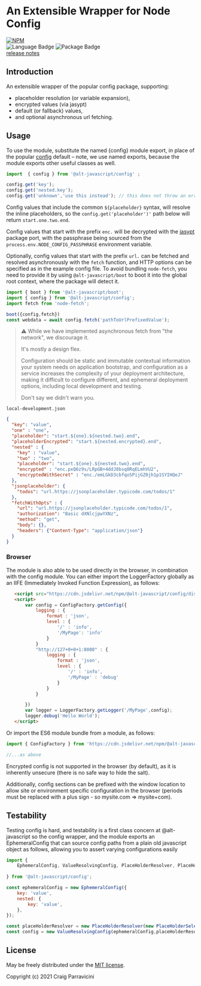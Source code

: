An Extensible Wrapper for Node Config
=====================================

[![NPM](https://nodei.co/npm/@alt-javascript/config.svg?downloads=true&downloadRank=true)](https://nodei.co/npm/@alt-javascript/config/)
<br/>
![Language Badge](https://img.shields.io/github/languages/top/@alt-javascript/config)
![Package Badge](https://img.shields.io/npm/v/@alt-javascript/config) <br/>
[release notes](https://github.com/@alt-javascript/config/blob/main/History.md)

<a name="intro">Introduction</a>
--------------------------------
An extensible wrapper of the popular config package, supporting:
- placeholder resolution (or variable expansion),
- encrypted values (via jasypt) 
- default (or fallback) values, 
- and optional asynchronous url fetching.

<a name="usage">Usage</a>
-------------------------

To use the module, substitute the named {config} module export, in place of the popular 
[config](https://www.npmjs.com/package/config) default &ndash; note, we use named exports, because the module
exports other useful classes as well.

```javascript
import  { config } from '@alt-javascript/config' ;

config.get('key');
config.get('nested.key');
config.get('unknown','use this instead'); // this does not throw an error
```

Config values that include the common `${placeholder}` syntax, will resolve the inline 
placeholders, so the `config.get('placeholder')'` path below will return `start.one.two.end`.

Config values that start with the prefix `enc.` will be decrypted with the 
[jasypt](https://www.npmjs.com/package/jasypt) package port, with the passphrase being
sourced from the `process.env.NODE_CONFIG_PASSPHRASE` environment variable.

Optionally, config values that start with the prefix `url.` can be fetched and resolved asynchronously with the `fetch` 
function, and HTTP options can be specified as in the example config file.  To avoid bundling `node-fetch`, you need to
provide it by using `@alt-javascript/boot` to boot it into the global root context, where the package will detect it.

```javascript
import { boot } from '@alt-javascript/boot';
import { config } from '@alt-javascript/config';
import fetch from 'node-fetch';

boot({config,fetch})
const webdata = await config.fetch('pathToUrlPrefixedValue'); 
```
> :warning: While we have implemented asynchronous fetch from "the network", we discourage it.  
> 
> It's mostly a design flex.
> 
> Configuration should be static and immutable contextual information your system needs on application bootstrap, and 
> configuration as a service increases the complexity of your deployment architecture, making it difficult to configure
> different, and ephemeral deployment options, including local development and testing.
> 
> Don't say we didn't warn you.


`local-development.json`
```json
{
  "key": "value",
  "one" : "one",
  "placeholder": "start.${one}.${nested.two}.end",
  "placeholderEncrypted": "start.${nested.encrypted}.end",
  "nested" : {
    "key" : "value",
    "two" : "two",
    "placeholder": "start.${one}.${nested.two}.end",
    "encrypted" : "enc.pxQ6z9s/LRpGB+4ddJ8bsq8RqELmhVU2",
    "encryptedWithSecret" : "enc./emLGkD3cbfqoSPijGZ0jh1p1SYIHQeJ"
  },
  "jsonplaceholder": {
    "todos": "url.https://jsonplaceholder.typicode.com/todos/1"
  },
  "fetchWithOpts" : {
    "url": "url.https://jsonplaceholder.typicode.com/todos/1",
    "authorization": "Basic dXNlcjpwYXNz",
    "method": "get",
    "body": {},
    "headers": {"Content-Type": "application/json"}
  }
}
```
### Browser

The module is also able to be used directly in the browser, in combination with the config module.
You can either import the LoggerFactory globally as an IIFE (Immediately Invoked Function Expression),
as follows:

```html
   <script src="https://cdn.jsdelivr.net/npm/@alt-javascript/config/dist/alt-javascript-configfactory-iife.js"></script>
   <script>
       var config = ConfigFactory.getConfig({
           logging : {
               format : 'json',
               level : {
                   '/' : 'info',
                   '/MyPage': 'info'
               }
           }
           "http://127+0+0+1:8080" : {
               logging : {
                   format : 'json',
                   level : {
                       '/' : 'info',
                       '/MyPage' : 'debug'
                   }
               }             
           }

       })
       var logger = LoggerFactory.getLogger('/MyPage',config);
       logger.debug('Hello World');
   </script>
```

Or import the ES6 module bundle from a module, as follows:

```javascript
import { ConfigFactory } from 'https://cdn.jsdelivr.net/npm/@alt-javascript/logger/dist/alt-javascript-config-esm.js'

//...as above
```

Encrypted config is not supported in the browser (by default), as it is 
inherently unsecure (there is no safe way to hide the salt).

Additionally, config sections can be prefixed with the window location to allow
site or environment specific configuration in the browser (periods must be replaced with
a plus sign - so mysite.com => mysite+com).


<a name="testing">Testability</a>
-------------------------

Testing config is hard, and testability is a first class concern at @alt-javascript so the config wrapper, 
and the module exports an EphemeralConfig that can source config paths from a plain old javascript
object as follows, allowing you to assert varying configurations easily

```javascript
import {
    EphemeralConfig, ValueResolvingConfig, PlaceHolderResolver, PlaceHolderSelector
    
} from '@alt-javascript/config';

const ephemeralConfig = new EphemeralConfig({
    key: 'value',
    nested: {
        key: 'value',
    },
});

const placeHolderResolver = new PlaceHolderResolver(new PlaceHolderSelector());
const config = new ValueResolvingConfig(ephemeralConfig,placeHolderResolver );
```

<a name="license">License</a>
-----------------------------

May be freely distributed under the [MIT license](https://raw.githubusercontent.com/alt-javascript/config/main/LICENSE).

Copyright (c) 2021 Craig Parravicini    
